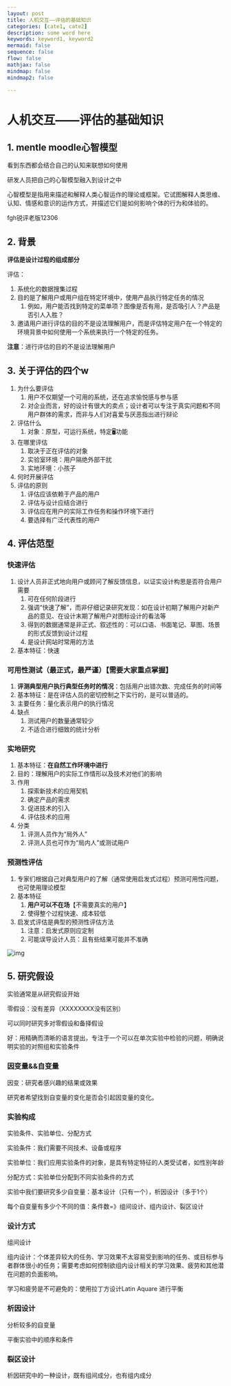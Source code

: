 ```yaml
---
layout: post
title: 人机交互——评估的基础知识
categories: [cate1, cate2]
description: some word here
keywords: keyword1, keyword2
mermaid: false
sequence: false
flow: false
mathjax: false
mindmap: false
mindmap2: false

---
```


# 人机交互——评估的基础知识

## 1. mentle moodle心智模型

看到东西都会结合自己的认知来联想如何使用

研发人员把自己的心智模型融入到设计之中

心智模型是指用来描述和解释人类心智运作的理论或框架。它试图解释人类思维、认知、情感和意识的运作方式，并描述它们是如何影响个体的行为和体验的。

fgh锐评老版12306

## 2. 背景

**评估是设计过程的组成部分**

评估：

1. 系统化的数据搜集过程
2. 目的是了解用户或用户组在特定环境中，使用产品执行特定任务的情况
   1. 例如，用户能否找到特定的菜单项？图像是否有用，是否吸引人？产品是否引人入胜？
3. 邀请用户进行评估的目的不是设法理解用户，而是评估特定用户在一个特定的环境背景中如何使用一个系统来执行一个特定的任务。

**注意**：进行评估的目的不是设法理解用户

## 3. 关于评估的四个w

1. 为什么要评估
   1. 用户不仅期望一个可用的系统，还在追求愉悦感与参与感
   2. 对企业而言，好的设计有很大的卖点；设计者可以专注于真实问题和不同用户群体的需求，而非与人们对喜爱与厌恶指出进行辩论
2. 评估什么
   1. 对象：原型，可运行系统，特定🖥️功能
3. 在哪里评估
   1. 取决于正在评估的对象
   2. 实验室环境：用户隔绝外部干扰
   3. 实地环境：小孩子
4. 何时开展评估
5. 评估的原则
   1. 评估应该依赖于产品的用户
   2. 评估与设计应结合进行
   3. 评估应在用户的实际工作任务和操作环境下进行
   4. 要选择有广泛代表性的用户

## 4. 评估范型

### 快速评估

1. 设计人员非正式地向用户或顾问了解反馈信息，以证实设计构思是否符合用户需要
   1. 可在任何阶段进行
   2. 强调“快速了解”，而非仔细记录研究发现：如在设计初期了解用户对新产品的意见、在设计末期了解用户对图标设计的看法等
   3. 得到的数据通常是非正式、叙述性的：可以口语、书面笔记、草图、场景的形式反馈到设计过程
   4. 是设计网站时常用的方法
2. 基本特征：快速

### 可用性测试（最正式，最严谨）【需要大家重点掌握】

1. **评测典型用户执行典型任务时的情况**：包括用户出错次数、完成任务的时间等
2. 基本特征：是在评估人员的密切控制之下实行的，是可以普适的。
3. 主要任务：量化表示用户的执行情况
4. 缺点
   1. 测试用户的数量通常较少
   2. 不适合进行细致的统计分析

### 实地研究

1. 基本特征：**在自然工作环境中进行**
2. 目的：理解用户的实际工作情形以及技术对他们的影响
3. 作用
   1. 探索新技术的应用契机
   2. 确定产品的需求
   3. 促进技术的引入
   4. 评估技术的应用
4. 分类
   1. 评测人员作为“局外人”
   2. 评测人员也可作为“局内人”或测试用户

### 预测性评估

1. 专家们根据自己对典型用户的了解（通常使用启发式过程）预测可用性问题，也可使用理论模型
2. 基本特征
   1. **用户可以不在场**【不需要真实的用户】
   2. 使得整个过程快速、成本较低
3. 启发式评估是典型的预测性评估方法
   1. 注意：启发式原则应定制
   2. 可能误导设计人员：且有些结果可能并不准确

![img](https://spricoder.oss-cn-shanghai.aliyuncs.com/2021-human-computer-interaction/img/lec3/1.png)

## 5. 研究假设

实验通常是从研究假设开始

零假设：没有差异（XXXXXXXX没有区别）

可以同时研究多对零假设和备择假设

好：用精确而清晰的语言提出，专注于一个可以在单次实验中检验的问题，明确说明实验的对照组和实验条件

### 因变量&&自变量

因变：研究者感兴趣的结果或效果

研究者希望找到自变量的变化是否会引起因变量的变化。

### 实验构成

实验条件、实验单位、分配方式

实验条件：我们需要不同技术、设备或程序

实验单位：我们应用实验条件的对象，是具有特定特征的人类受试者，如性别年龄

分配方式：实验单位分配到不同实验条件的方式

实验中我们要研究多少自变量：基本设计（只有一个），析因设计（多于1个）

每个自变量有多少个不同的值：条件数=》组间设计、组内设计、裂区设计

### 设计方式

组间设计

组内设计：个体差异较大的任务、学习效果不太容易受到影响的任务、或目标参与者群体很小的任务；需要考虑如何控制欲组内设计相关的学习效果、疲劳和其他潜在问题的负面影响。

学习和疲劳是不可避免的：使用拉丁方设计Latin Aquare 进行平衡

### 析因设计

分析较多的自变量

平衡实验中的顺序和条件

### 裂区设计

析因研究中的一种设计，既有组间成分，也有组内成分

